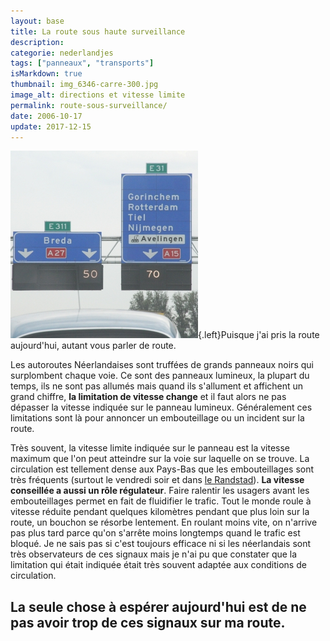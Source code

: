 ```yaml
---
layout: base
title: La route sous haute surveillance
description: 
categorie: nederlandjes
tags: ["panneaux", "transports"]
isMarkdown: true
thumbnail: img_6346-carre-300.jpg
image_alt: directions et vitesse limite
permalink: route-sous-surveillance/
date: 2006-10-17
update: 2017-12-15
---
```




![directions et vitesse limite](img_6346-carre-300.jpg){.left}Puisque j'ai pris la route aujourd'hui, autant vous parler de route. 

Les autoroutes Néerlandaises sont truffées de grands panneaux noirs qui surplombent chaque voie. Ce sont des panneaux lumineux, la plupart du temps, ils ne sont pas allumés mais quand ils s'allument et affichent un grand chiffre, **la limitation de vitesse change** et il faut alors ne pas dépasser la vitesse indiquée sur le panneau lumineux. Généralement ces limitations sont là pour annoncer un embouteillage ou un incident sur la route.

Très souvent, la vitesse limite indiquée sur le panneau est la vitesse maximum que l'on peut atteindre sur la voie sur laquelle on se trouve. La circulation est tellement dense aux Pays-Bas que les embouteillages sont très fréquents (surtout le vendredi soir et dans [le Randstad](/le-randstad)). **La vitesse conseillée a aussi un rôle régulateur**.  Faire ralentir les usagers avant les embouteillages permet en fait de fluidifier le trafic. Tout le monde roule à vitesse réduite pendant quelques kilomètres pendant que plus loin sur la route, un bouchon se résorbe lentement. En roulant moins vite, on n'arrive pas plus tard parce qu'on s'arrête moins longtemps quand le trafic est bloqué. Je ne sais pas si c'est toujours efficace ni si les néerlandais sont très observateurs de ces signaux mais je n'ai pu que constater que la limitation qui était indiquée était très souvent adaptée aux conditions de circulation.

La seule chose à espérer aujourd'hui est de ne pas avoir trop de ces signaux sur ma route.
---